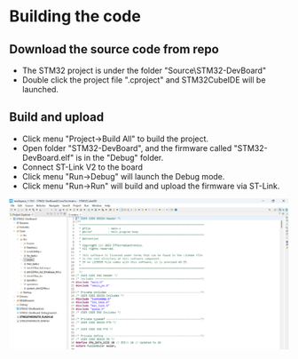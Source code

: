 # Building the code

## Download the source code from repo
* The STM32 project is under the folder "Source\STM32-DevBoard"
* Double click the project file ".cproject" and STM32CubeIDE will be launched.
## Build and upload
* Click menu "Project->Build All"  to build the project.
* Open folder "STM32-DevBoard", and the firmware called "STM32-DevBoard.elf" is in the "Debug" folder.
* Connect ST-Link V2 to the board
* Click menu "Run->Debug" will launch the Debug mode.
* Click menu "Run->Run" will build and upload the firmware via ST-Link. 

![Opened MX Motion Project in STM32CubeIDE](image-3.png)